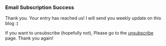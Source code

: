 ### Email Subscription Success

Thank you. Your entry has reached us! I will send you weekly update on this blog :)  

If you want to unsubscribe (hopefully not), Please go to the [unsubscribe](https://yudong-94.github.io/personal-website/unsubscribe) page. Thank you again!
